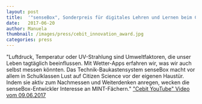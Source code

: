 ```yaml
---
layout: post
title:  '"senseBox", Sonderpreis für digitales Lehren und Lernen beim CeBIT Innovation Award 2017'
date:   2017-06-20
author: Manuela
thumbnail: /images/press/cebit_innovation_award.jpg
categories: press
---
```

"Luftdruck, Temperatur oder UV-Strahlung sind Umweltfaktoren, die unser Leben tagtäglich beeinflussen. Mit Wetter-Apps erfahren wir, was wir auch selbst messen könnten. Das Technik-Baukastensystem senseBox macht vor allem in Schulklassen Lust auf Citizen Science vor der eigenen Haustür. Indem sie aktiv zum Nachmessen und Weiterdenken anregen, wecken die senseBox-Entwickler Interesse an MINT-Fächern."
<a href="https://www.youtube.com/watch?v=05F7DUOO-KM/" target="_blank">"Cebit YouTube" Video vom 09.06.2017</a>
